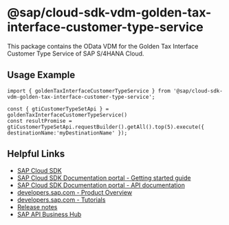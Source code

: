 # @sap/cloud-sdk-vdm-golden-tax-interface-customer-type-service

This package contains the OData VDM for the Golden Tax Interface Customer Type Service of SAP S/4HANA Cloud.

## Usage Example
```
import { goldenTaxInterfaceCustomerTypeService } from '@sap/cloud-sdk-vdm-golden-tax-interface-customer-type-service';

const { gtiCustomerTypeSetApi } = goldenTaxInterfaceCustomerTypeService()
const resultPromise = gtiCustomerTypeSetApi.requestBuilder().getAll().top(5).execute({ destinationName:'myDestinationName' });

```

## Helpful Links

- [SAP Cloud SDK](https://github.com/SAP/cloud-sdk-js)
- [SAP Cloud SDK Documentation portal - Getting started guide](https://sap.github.io/cloud-sdk/docs/js/getting-started)
- [SAP Cloud SDK Documentation portal - API documentation](https://sap.github.io/cloud-sdk/docs/js/api)
- [developers.sap.com - Product Overview](https://developers.sap.com/topics/cloud-sdk.html)
- [developers.sap.com - Tutorials](https://developers.sap.com/tutorial-navigator.html?tag=software-product:technology-platform/sap-cloud-sdk&tag=tutorial:type/tutorial&tag=programming-tool:javascript)
- [Release notes](https://help.sap.com/doc/2324e9c3b28748a4ae2ad08166d77675/1.0/en-US/js-index.html)
- [SAP API Business Hub](https://api.sap.com/)
